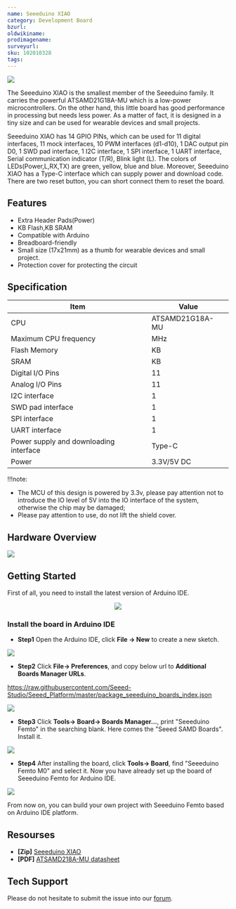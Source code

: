 ```yaml
---
name: Seeeduino XIAO
category: Development Board
bzurl: 
oldwikiname: 
prodimagename:
surveyurl: 
sku: 102010328
tags:
---
```


![](https://github.com/littletwany/Seeeduino-XIAO/blob/master/img/XIAO.jpg)

The Seeeduino XIAO is the smallest member of the Seeeduino family. It carries the powerful ATSAMD21G18A-MU which is a low-power microcontrollers. On the other hand, this little board has good performance in processing but needs less power. As a matter of fact, it is designed in a tiny size and can be used for wearable devices and small projects.

Seeeduino XIAO has 14 GPIO PINs, which can be used for 11 digital interfaces, 11 mock interfaces, 10 PWM interfaces (d1-d10), 1 DAC output pin D0, 1 SWD pad interface, 1 I2C interface, 1 SPI interface, 1 UART interface, Serial communication indicator (T/R), Blink light (L). The colors of LEDs(Power,L,RX,TX) are green, yellow, blue and blue. Moreover, Seeeduino XIAO has a Type-C interface which can supply power and download code. There are two reset button, you can short connect them to reset the board.

## Features

- Extra Header Pads(Power)
- KB Flash,KB SRAM
- Compatible with Arduino
- Breadboard-friendly
- Small size (17x21mm) as a thumb for wearable devices and small project.
- Protection cover for protecting the circuit

## Specification

|Item|Value|
|---|---|
|CPU|ATSAMD21G18A-MU|
|Maximum CPU frequency|MHz|
|Flash Memory|KB|
|SRAM|KB|
|Digital I/O Pins|11|
|Analog I/O Pins|11|
|I2C interface|1|
|SWD pad interface|1|
|SPI interface|1|
|UART interface|1|
|Power supply and downloading interface| Type-C|
|Power|3.3V/5V DC|

!!!note:
- The MCU of this design is powered by 3.3v, please pay attention not to introduce the IO level of 5V into the IO interface of the system, otherwise the chip may be damaged;
- Please pay attention to use, do not lift the shield cover.

## Hardware Overview


![](https://github.com/SeeedDocument/Seeeduino-XIAO/raw/master/.img/Seeeduino%20XIAO%20Pins.jpg)




## Getting Started


First of all, you need to install the latest version of Arduino IDE.



<p style="text-align:center"><a href="https://www.seeedstudio.com/Seeeduino-Femto-p-4323.html" target="_blank"><img src="https://raw.githubusercontent.com/SeeedDocument/Seeeduino_Stalker_V3_1/master/images/Download_IDE.png" /></a></p>


### Install the board in Arduino IDE


- **Step1**
Open the Arduino IDE, click **File -> New** to create a new sketch.


![](https://github.com/SeeedDocument/Seeeduino-Femto/raw/master/.img/wiki1.png)


- **Step2**
Click **File-> Preferences**, and copy below url to **Additional Boards Manager URLs**.


https://raw.githubusercontent.com/Seeed-Studio/Seeed_Platform/master/package_seeeduino_boards_index.json


![](https://github.com/SeeedDocument/Seeeduino-Femto/raw/master/.img/wiki2.png)


- **Step3**
Click **Tools-> Board-> Boards Manager...**, print "Seeeduino Femto" in the searching blank. Here comes the "Seeed SAMD Boards". Install it.


![](https://github.com/littletwany/Seeeduino-XIAO/blob/master/img/XIAO-wiki-2.png)


- **Step4**
After installing the board, click **Tools-> Board**, find "Seeeduino Femto M0" and select it. Now you have already set up the board of Seeeduino Femto for Arduino IDE.


![](https://github.com/littletwany/Seeeduino-XIAO/blob/master/img/XIAO-wiki-3.png)


From now on, you can build your own project with Seeeduino Femto based on Arduino IDE platform.



## Resourses

- **[Zip]** [Seeeduino XIAO](https://github.com/littletwany/Seeeduino-XIAO/blob/master/res/Seeeduino%20XIAO-v1.0.pdf.zip)
- **[PDF]** [ATSAMD218A-MU datasheet](https://github.com/littletwany/Seeeduino-XIAO/blob/master/res/ATSAMD21G18A-MU-Datasheet.pdf)


## Tech Support
Please do not hesitate to submit the issue into our [forum](https://forum.seeedstudio.com/).
